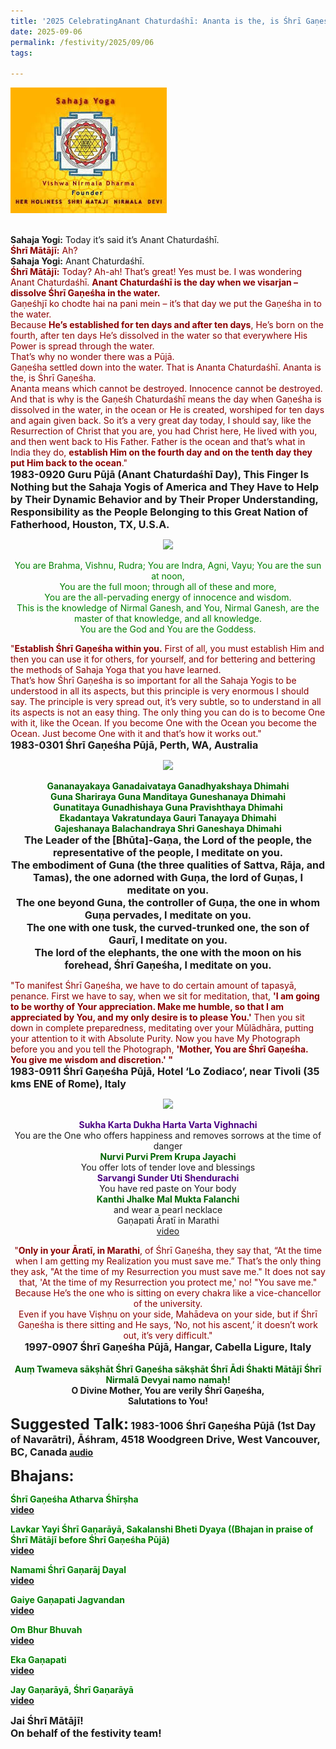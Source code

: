 ```yaml
---
title: '2025 CelebratingAnant Chaturdaśhī: Ananta is the, is Śhrī Gaṇeśha. Ananta means which cannot be destroyed. Innocence cannot be destroyed." '
date: 2025-09-06
permalink: /festivity/2025/09/06
tags:

---
```


<div style="text-align: left"><img src="/images/image1.png" width="250" /></div><br>

<p>
<b>Sahaja Yogi:</b> Today it’s said it’s Anant Chaturdaśhī.<br>
<font color="DarkRed"><b>Śhrī Mātājī:</b> Ah?</font><br>
<b>Sahaja Yogi:</b> Anant Chaturdaśhī.<br>
<font color="DarkRed"><b>Śhrī Mātājī:</b> Today? Ah-ah! That’s great! Yes must be. I was wondering Anant Chaturdaśhī. <b>Anant Chaturdaśhī is the day when we visarjan – dissolve Śhrī Gaṇeśha in the water.</b><br>
Gaṇeśhjī ko chodte hai na pani mein – it’s that day we put the Gaṇeśha in to the water.<br>
Because <b>He’s established for ten days and after ten days</b>, He’s born on the fourth, after ten days He’s dissolved in the water so that everywhere His Power is spread through the water.<br>
That’s why no wonder there was a Pūjā.<br>
Gaṇeśha settled down into the water. That is Ananta Chaturdaśhī. Ananta is the, is Śhrī Gaṇeśha.<br>
Ananta means which cannot be destroyed. Innocence cannot be destroyed. And that is why is the Gaṇeśh Chaturdaśhī means the day when Gaṇeśha is dissolved in the water, in the ocean or He is created, worshiped for ten days and again given back. So it’s a very great day today, I should say, like the Resurrection of Christ that you are, you had Christ here, He lived with you, and then went back to His Father. Father is the ocean and that’s what in India they do, <b>establish Him on the fourth day and on the tenth day they put Him back to the ocean</b>."</font><br>
<font size="+0"><b>1983-0920 Guru Pūjā (Anant Chaturdaśhī Day), This Finger Is Nothing but the Sahaja Yogis of America and They Have to Help by Their Dynamic Behavior and by Their Proper Understanding, Responsibility as the People Belonging to this Great Nation of Fatherhood, Houston, TX, U.S.A.</b></font>
</p>

<div style="text-align: center"><img src="https://pub-1e517d8c73a64c9c82977d676b1fff72.r2.dev/FT0161.png" /></div>

<p style="color:green; text-align:center;">
You are Brahma, Vishnu, Rudra; You are Indra, Agni, Vayu; You are the sun at noon,<br>
You are the full moon; through all of these and more,<br>
You are the all-pervading energy of innocence and wisdom.<br>
This is the knowledge of Nirmal Ganesh, and You, Nirmal Ganesh, are the master of that knowledge, and all knowledge.<br>
You are the God and You are the Goddess.
</p>

<p>
<font color="DarkRed">"<b>Establish Śhrī Gaṇeśha within you.</b> First of all, you must establish Him and then you can use it for others, for yourself, and for bettering and bettering the methods of Sahaja Yoga that you have learned.<br>
That’s how Śhrī Gaṇeśha is so important for all the Sahaja Yogis to be understood in all its aspects, but this principle is very enormous I should say. The principle is very spread out, it’s very subtle, so to understand in all its aspects is not an easy thing. The only thing you can do is to become One with it, like the Ocean. If you become One with the Ocean you become the Ocean. Just become One with it and that’s how it works out."</font><br>
<font size="+0"><b>1983-0301 Śhrī Gaṇeśha Pūjā, Perth, WA, Australia</b></font>
</p>

<div style="text-align: center"><img src="https://pub-1e517d8c73a64c9c82977d676b1fff72.r2.dev/FT0162.png" /></div>

<p style="text-align:center;">
<font color="DarkGreen"><b>Gananayakaya Ganadaivataya Ganadhyakshaya Dhimahi<br>
Guna Shariraya Guna Manditaya Guneshanaya Dhimahi<br>
Gunatitaya Gunadhishaya Guna Pravishthaya Dhimahi<br>
Ekadantaya Vakratundaya Gauri Tanayaya Dhimahi<br>
Gajeshanaya Balachandraya Shri Ganeshaya Dhimahi</b></font><br>
<font size="+0"><b>The Leader of the [Bhūta]-Gaṇa, the Lord of the people, the representative of the people, I meditate on you.<br>
The embodiment of Guna (the three qualities of Sattva, Rāja, and Tamas), the one adorned with Guṇa, the lord of Guṇas, I meditate on you.<br>
The one beyond Guna, the controller of Guṇa, the one in whom Guṇa pervades, I meditate on you.<br>
The one with one tusk, the curved-trunked one, the son of Gaurī, I meditate on you.<br>
The lord of the elephants, the one with the moon on his forehead, Śhrī Gaṇeśha, I meditate on you.</b></font>
</p>

<p>
<font color="DarkRed">"To manifest Śhrī Gaṇeśha, we have to do certain amount of tapasyā, penance. First we have to say, when we sit for meditation, that, <b>'I am going to be worthy of Your appreciation. Make me humble, so that I am appreciated by You, and my only desire is to please You.'</b> Then you sit down in complete preparedness, meditating over your Mūlādhāra, putting your attention to it with Absolute Purity. Now you have My Photograph before you and you tell the Photograph, <b>'Mother, You are Śhrī Gaṇeśha. You give me wisdom and discretion.' "</b></font><br>
<font size="+0"><b>1983-0911 Śhrī Gaṇeśha Pūjā, Hotel ‘Lo Zodiaco’, near Tivoli (35 kms ENE of Rome), Italy</b></font>
</p>

<div style="text-align: center"><img src="https://pub-1e517d8c73a64c9c82977d676b1fff72.r2.dev/FT0163.png" /></div>

<p style=" text-align:center;">
<font color="indigo"><b>Sukha Karta Dukha Harta Varta Vighnachi</b></font><br>
You are the One who offers happiness and removes sorrows at the time of danger<br>
<font color="DarkGreen"><b>Nurvi Purvi Prem Krupa Jayachi</b></font><br>
You offer lots of tender love and blessings<br>
<font color="indigo"><b>Sarvangi Sunder Uti Shendurachi</b></font><br>
You have red paste on Your body<br>
<font color="DarkGreen"><b>Kanthi Jhalke Mal Mukta Falanchi</b></font><br>
and wear a pearl necklace<br>
Gaṇapati Āratī in Marathi<br>
<a href="https://youtu.be/p0LWZCpJa-s">video</a>
</p>

<p style=" text-align:center;">
<font color="DarkRed">"<b>Only in your Āratī, in Marathi</b>, of Śhrī Gaṇeśha, they say that, “At the time when I am getting my Realization you must save me.” That’s the only thing they ask, "At the time of my Resurrection you must save me." It does not say that, 'At the time of my Resurrection you protect me,' no! "You save me."<br>
Because He’s the one who is sitting on every chakra like a vice-chancellor of the university.<br>
Even if you have Viṣhṇu on your side, Mahādeva on your side, but if Śhrī Gaṇeśha is there sitting and He says, ‘No, not his ascent,’ it doesn’t work out, it’s very difficult."</font><br>
<font size="+0"><b>1997-0907 Śhrī Gaṇeśha Pūjā, Hangar, Cabella Ligure, Italy</b></font><br>
<br>
<font color="DarkGreen"><b>Auṃ Twameva sākṣhāt Śhrī Gaṇeśha sākṣhāt Śhrī Ādi Śhakti Mātājī Śhrī Nirmalā Devyai namo namaḥ!</b></font><br>
<b>O Divine Mother, You are verily Śhrī Gaṇeśha,<br>
Salutations to You!<br>
</p>

<font size="+2"><b>Suggested Talk:</b></font> 
<font size="+0"><b>1983-1006 Śhrī Gaṇeśha Pūjā (1st Day of Navarātri), Āśhram, 4518 Woodgreen Drive, West Vancouver, BC, Canada</b></font>
<a href="https://soundcloud.com/nirmala-vidya-portal/1983-1006-ganesha-puja-talk"> audio</a><br>

<font size="+2"><b>Bhajans:</b></font>

<p>
<font color="green"><b>Śhrī Gaṇeśha Atharva Śhīrṣha</b></font><br>
<a href="https://seven-teams.github.io/Videos_Links.html"> video</a><br>
</p>

<p>
<font color="green"><b>Lavkar Yayi Śhrī Gaṇarāyā, Sakalanshi Bheti Dyaya</b> ((Bhajan in praise of Śhrī Mātājī before Śhrī Gaṇeśha Pūjā)</font><br>
<a href="https://seven-teams.github.io/Videos_Links.html">video</a><br>
</p>

<p>
<font color="green"><b>Namami Śhrī Gaṇarāj Dayal</b></font><br>
<a href="https://seven-teams.github.io/Videos_Links.html">video</a><br>
</p>
 
<p> 
<font color="green"><b>Gaiye Gaṇapati Jagvandan</b></font><br>
<a href="https://seven-teams.github.io/Videos_Links.html">video</a><br>
</p>

<p>
<font color="green"><b>Om Bhur Bhuvah</b></font><br>
<a href="https://seven-teams.github.io/Videos_Links.html">video</a>
</p>

<p>
<font color="green"><b>Eka Gaṇapati</b></font><br>
<a href="https://youtu.be/Dg41OjGhrU8">video</a><br>
</p>

<p>
<font color="green"><b>Jay Gaṇarāyā, Śhrī Gaṇarāyā</b></font><br>
<a href="https://seven-teams.github.io/Videos_Links.html">video</a>
</p>

<p>
<font size="+0">Jai Śhrī Mātājī!<br>
On behalf of the festivity team!</font>
</p>